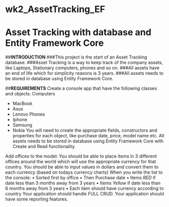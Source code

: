 # wk2_AssetTracking_EF
# Asset Tracking with database and Entity Framework Core

##**INTRODUCTION**
###This project is the start of an Asset Tracking database.
###Asset Tracking is a way to keep track of the company assets, like Laptops, Stationary computers, phones and so
on.
###All assets have an end of life which for simplicity reasons is 3 years.
###All assets needs to be stored in database using Entity Framework Core. 

##**REQUIREMENTS**
Create a console app that have the following classes and objects:
Computers
- MacBook
- Asus
- Lenovo
Phones
- Iphone
- Samsung
- Nokia
You will need to create the appropriate fields, constructors and properties for each object, like purchase date,
price, model name etc.
All assets needs to be stored in database using Entity Framework Core with Create and Read functionality.

Add offices to the model:
You should be able to place items in 3 different offices around the world which will use the appropriate currency
for that country. You should be able to input values in dollars and convert them to each currency (based on
todays currency charts)
When you write the list to the console:
 • Sorted first by office
 • Then Purchase date
 • Items *RED* if date less than 3 months away from 3 years
 • Items *Yellow* if date less than 6 months away from 3 years
 • Each item should have currency according to country
Your application should handle FULL CRUD.
Your application should have some reporting features.
